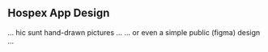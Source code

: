 ## Hospex App Design

... hic sunt hand-drawn pictures ...
... or even a simple public (figma) design ...
